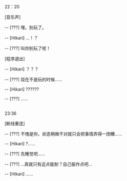 22：20

[音乐声]

-- [???] 嘿，别玩了。

-- [Hikari] …！？

-- [???] 叫你别玩了呢！

[程序退出]

-- [Hikari] ？？？

-- [???] 现在不是玩的时候……

-- [Hikari] ??????

-- [???] ……

<br>
23:36

[断线重连]

-- [???] 不愧是你，状态稍微不对就只会把事情弄得一团糟……

-- [Hikari] ?……

-- [???] 先睡觉吧……

-- [???] …真就只有这点能耐？自己振作点吧…

-- [Hikari] ……
